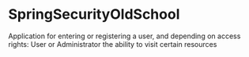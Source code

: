 # SpringSecurityOldSchool
 Application for entering or registering a user, and depending on access rights: User or Administrator the ability to visit certain resources
